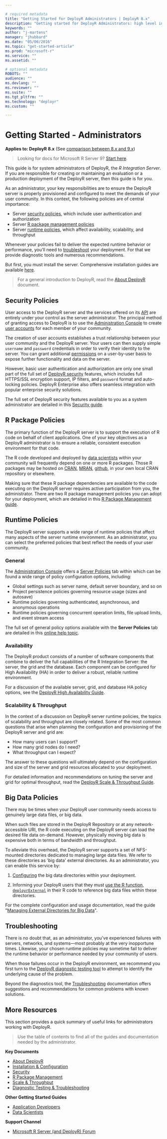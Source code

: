 ```yaml
---

# required metadata
title: "Getting Started for DeployR Administrators | DeployR 8.x"
description: "Getting started for DeployR Administrators: high level introduction to DeployR for the server administrator"
keywords: ""
author: "j-martens"
manager: "jhubbard"
ms.date: "05/06/2016"
ms.topic: "get-started-article"
ms.prod: "microsoft-r"
ms.service: ""
ms.assetid: ""

# optional metadata
ROBOTS: ""
audience: ""
ms.devlang: ""
ms.reviewer: ""
ms.suite: ""
ms.tgt_pltfrm: ""
ms.technology: "deployr"
ms.custom: ""

---
```


# Getting Started - Administrators

**Applies to: DeployR 8.x**   (See [comparison between 8.x and 9.x](../rserver-whats-new.md#8vs9))

>Looking for docs for Microsoft R Server 9? [Start here](../deployr-repository-manager/about.md).

This guide is for system administrators of DeployR, the *R Integration Server*. If you are responsible for creating or maintaining an evaluation or a production deployment of the DeployR server, then this guide is for you.

As an administrator, your key responsibilities are to ensure the DeployR server is properly provisioned and configured to meet the demands of your user community. In this context, the following policies are of central importance:

-   Server [security policies](#security-policies), which include user authentication and authorization
-   Server [R package management policies](#r-package-policies)
-   Server [runtime policies](#runtime-policies), which affect availability, scalability, and throughput

Whenever your policies fail to deliver the expected runtime behavior or performance, you'll need to [troubleshoot](#troubleshooting) your deployment. For that we provide diagnostic tools and numerous recommendations.

But first, you must install the server. Comprehensive installation guides are available [here](deployr-installation.md).

>For a general introduction to DeployR, read the [About DeployR](deployr-about.md) document.

## Security Policies

User access to the DeployR server and the services offered on its [API](deployr-api-reference.md) are entirely under your control as the server administrator. The principal method of granting access to DeployR is to use the [Administration Console](deployr-admin-console-about.md) to create [user accounts](../deployr-admin-console/deployr-admin-console-user-accounts.md) for each member of your community.

The creation of user accounts establishes a trust relationship between your user community and the DeployR server. Your users can then supply simple `username` and `password` credentials in order to verify their identity to the server. You can grant additional [permissions](deployr-admin-console-permissions-with-roles.md) on a user-by-user basis to expose further functionality and data on the server.

However, basic user authentication and authorization are only one small part of the full set of [DeployR security](../deployr-admin-security/deployr-security-authentication.md) features, which includes full HTTPS/SSL encryption support, IP filters, and `password` format and auto-locking policies. DeployR Enterprise also offers seamless integration with popular enterprise security solutions.

The full set of DeployR security features available to you as a system administrator are detailed in this [Security guide](../deployr-admin-security/deployr-security.md).

## R Package Policies

The primary function of the DeployR server is to support the execution of R code on behalf of client applications. One of your key objectives as a DeployR administrator is to ensure a reliable, consistent execution environment for that code.

The R code developed and deployed by [data scientists](deployr-data-scientist-getting-started.md) within your community will frequently depend on one or more R packages. Those R packages may be hosted on [CRAN](http://cran.r-project.org/), [MRAN](http://mran.microsoft.com), [github](https://github.com/), in your own local CRAN repository or elsewhere.

Making sure that these R package dependencies are available to the code executing on the DeployR server requires active participation from you, the administrator. There are two R package management policies you can adopt for your deployment, which are detailed in this [R Package Management guide](deployr-admin-r-package-management.md).

## Runtime Policies

The DeployR server supports a wide range of runtime policies that affect many aspects of the server runtime environment. As an administrator, you can select the preferred policies that best reflect the needs of your user community.

### General

The [Administration Console](deployr-admin-console-about.md) offers a [Server Policies](deployr-admin-managing-server-policies.md) tab within which can be found a wide range of policy configuration options, including:

-   Global settings such as server name, default server boundary, and so on
-   Project persistence policies governing resource usage (sizes and autosave)
-   Runtime policies governing authenticated, asynchronous, and anonymous operations
-   Runtime policies governing concurrent operation limits, file upload limits, and event stream access

The full set of general policy options available with the **Server Policies** tab are detailed in this [online help topic](deployr-admin-managing-server-policies.md).

### Availability

The DeployR product consists of a number of software components that combine to deliver the full capabilities of the R Integration Server: the server, the grid and the database. Each component can be configured for High Availability (HA) in order to deliver a robust, reliable runtime environment.

For a discussion of the available server, grid, and database HA policy options, see the [DeployR High Availability Guide](deployr-admin-configure-high-availability.md).

### Scalability & Throughput

In the context of a discussion on DeployR server runtime policies, the topics of scalability and throughput are closely related. Some of the most common questions that arise when planning the configuration and provisioning of the DeployR server and grid are:

-   How many users can I support?
-   How many grid nodes do I need?
-   What throughput can I expect?

The answer to these questions will ultimately depend on the configuration and size of the server and grid resources allocated to your deployment.

For detailed information and recommendations on tuning the server and grid for optimal throughput, read the [DeployR Scale & Throughput Guide](deployr-admin-scale-and-throughput.md).

## Big Data Policies

There may be times when your DeployR user community needs access to genuinely large data files, or big data.

When such files are stored in the DeployR Repository or at any network-accessible URI, the R code executing on the DeployR server can load the desired file data on-demand. However, physically moving big data is expensive both in terms of bandwidth and throughput.

To alleviate this overhead, the DeployR server supports a set of NFS-mounted directories dedicated to managing large data files. We refer to these directories as 'big data' external directories. As an administrator, you can enable this service by:

1.  [Configuring](deployr-admin-manage-big-data.md#setting-up-nfs-setup) the big data directories within your deployment.

2.  Informing your DeployR users that they must [use the R function, `deployrExternal`](deployr-admin-manage-big-data.md#adding-files-to-external-directories) in their R code to reference big data files within these directories.

For the complete configuration and usage documentation, read the guide "[Managing External Directories for Big Data](deployr-admin-manage-big-data.md)".

## Troubleshooting

There is no doubt that, as an administrator, you've experienced failures with servers, networks, and systems—most probably at the very inopportune times. Likewise, your chosen runtime policies may sometime fail to deliver the runtime behavior or performance needed by your community of users.

When those failures occur in the DeployR environment, we recommend you first turn to the [DeployR diagnostic testing tool](deployr-admin-diagnostics-troubleshooting.md) to attempt to identify the underlying cause of the problem.

Beyond the diagnostics tool, the [Troubleshooting](deployr-admin-diagnostics-troubleshooting.md#troubleshooting) documentation offers suggestions and recommendations for common problems with known solutions.


## More Resources

This section provides a quick summary of useful links for administrators working with DeployR.

>Use the table of contents to find all of the guides and documentation needed by the administrator.

**Key Documents**
-   [About DeployR](deployr-about.md)
-   [Installation & Configuration](deployr-installation.md)
-   [Security](../deployr-admin-security/deployr-security.md)
-   [R Package Management](deployr-admin-r-package-management.md)
-   [Scale & Throughput](deployr-admin-scale-and-throughput.md)
-   [Diagnostic Testing & Troubleshooting](deployr-admin-diagnostics-troubleshooting.md)

**Other Getting Started Guides**
-   [Application Developers](deployr-application-developer-getting-started.md)
-   [Data Scientists](deployr-data-scientist-getting-started.md)

**Support Channel**
-   [Microsoft R Server (and DeployR) Forum](https://social.msdn.microsoft.com/Forums/en-US/home?forum=microsoftr)

